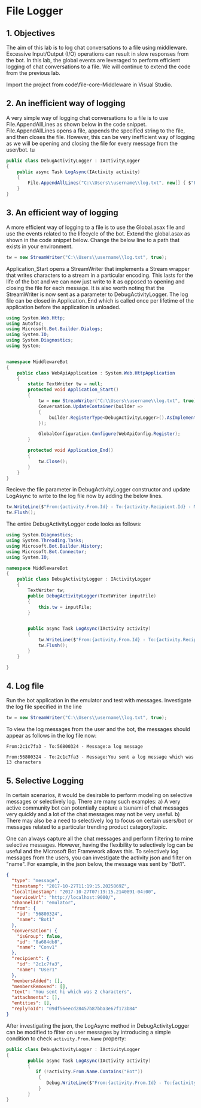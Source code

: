 # File Logger

## 1.	Objectives

The aim of this lab is to log chat conversations to a file using middleware. Excessive Input/Output (I/O) operations can result in slow responses from the bot. In this lab, the global events are leveraged to perform efficient logging of chat conversations to a file. We will continue to extend the code from the previous lab.

Import the project from code\file-core-Middleware in Visual Studio.

## 2. An inefficient way of logging

A very simple way of logging chat conversations to a file is to use File.AppendAllLines as shown below in the code snippet. File.AppendAllLines opens a file, appends the specified string to the file, and then closes the file. However, this can be very inefficient way of logging as we will be opening and closing the file for every message from the user/bot.
tu
````C#
public class DebugActivityLogger : IActivityLogger
{
    public async Task LogAsync(IActivity activity)
    {
        File.AppendAllLines("C:\\Users\\username\\log.txt", new[] { $"From:{activity.From.Id} - To:{activity.Recipient.Id} - Message:{activity.AsMessageActivity().Text}" });
    }
}
````

## 3.	An efficient way of logging

A more efficient way of logging to a file is to use the Global.asax file and use the events related to the lifecycle of the bot. Extend the global.asax as shown in the code snippet below. Change the below line to a path that exists in your environment.

````C# 
tw = new StreamWriter("C:\\Users\\username\\log.txt", true);
````

Application_Start opens a StreamWriter that implements a Stream wrapper that writes characters to a stream in a particular encoding. This lasts for the life of the bot and we can now just write to it as opposed to opening and closing the file for each message. It is also worth noting that the StreamWriter is now sent as a parameter to DebugActivityLogger. The log file can be closed in Application_End which is called once per lifetime of the application before the application is unloaded.

````C#
using System.Web.Http;
using Autofac;
using Microsoft.Bot.Builder.Dialogs;
using System.IO;
using System.Diagnostics;
using System;


namespace MiddlewareBot
{
    public class WebApiApplication : System.Web.HttpApplication
    {
        static TextWriter tw = null;
        protected void Application_Start()
        {
            tw = new StreamWriter("C:\\Users\\username\\log.txt", true);
            Conversation.UpdateContainer(builder =>
            {
                builder.RegisterType<DebugActivityLogger>().AsImplementedInterfaces().InstancePerDependency().WithParameter("inputFile", tw);
            });

            GlobalConfiguration.Configure(WebApiConfig.Register);
        }

        protected void Application_End()
        {
            tw.Close();
        }
    }
}
````

Recieve the file parameter in DebugActivityLogger constructor and update LogAsync to write to the log file now by adding the below lines.

````C#
tw.WriteLine($"From:{activity.From.Id} - To:{activity.Recipient.Id} - Message:{activity.AsMessageActivity().Text}", true);
tw.Flush();
````

The entire DebugActivityLogger code looks as follows:

````C#
using System.Diagnostics;
using System.Threading.Tasks;
using Microsoft.Bot.Builder.History;
using Microsoft.Bot.Connector;
using System.IO;

namespace MiddlewareBot
{    
    public class DebugActivityLogger : IActivityLogger
    {
        TextWriter tw;
        public DebugActivityLogger(TextWriter inputFile)
        {
            this.tw = inputFile;
        }


        public async Task LogAsync(IActivity activity)
        {
            tw.WriteLine($"From:{activity.From.Id} - To:{activity.Recipient.Id} - Message:{activity.AsMessageActivity().Text}", true);
            tw.Flush();
        }
    }

}
````

## 4. Log file

Run the bot application in the emulator and test with messages. Investigate the log file specified in the line

````C# 
tw = new StreamWriter("C:\\Users\\username\\log.txt", true);
````

To view the log messages from the user and the bot, the messages should appear as follows in the log file now:

````From:2c1c7fa3 - To:56800324 - Message:a log message````

````From:56800324 - To:2c1c7fa3 - Message:You sent a log message which was 13 characters````

## 5. Selective Logging

In certain scenarios, it would be desirable to perform modeling on selective messages or selectively log. There are many such examples: a) A very active community bot can potentially capture a tsunami of chat messages very quickly and a lot of the chat messages may not be very useful. b) There may also be a need to selectively log to focus on certain users/bot or messages related to a particular trending product category/topic.

One can always capture all the chat messages and perform filtering to mine selective messages. However, having the flexibility to selectively log can be useful and the Microsoft Bot Framework allows this. To selectively log messages from the users, you can investigate the activity json and filter on "name". For example, in the json below, the message was sent by "Bot1".

```json
{
  "type": "message",
  "timestamp": "2017-10-27T11:19:15.2025869Z",
  "localTimestamp": "2017-10-27T07:19:15.2140891-04:00",
  "serviceUrl": "http://localhost:9000/",
  "channelId": "emulator",
  "from": {
    "id": "56800324",
    "name": "Bot1"
  },
  "conversation": {
    "isGroup": false,
    "id": "8a684db8",
    "name": "Conv1"
  },
  "recipient": {
    "id": "2c1c7fa3",
    "name": "User1"
  },
  "membersAdded": [],
  "membersRemoved": [],
  "text": "You sent hi which was 2 characters",
  "attachments": [],
  "entities": [],
  "replyToId": "09df56eecd28457b87bba3e67f173b84"
}
```
After investigating the json, the LogAsync method in DebugActivityLogger can be modified to filter on user messages by introducing a simple condition to check ````activity.From.Name```` property:

````C#
public class DebugActivityLogger : IActivityLogger
{
        public async Task LogAsync(IActivity activity)
        {
           if (!activity.From.Name.Contains("Bot"))
            {
               Debug.WriteLine($"From:{activity.From.Id} - To:{activity.Recipient.Id} - Message:{activity.AsMessageActivity()?.Text}");
            }
        }
}
````